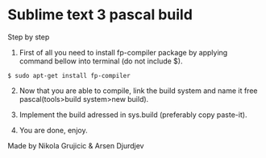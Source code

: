 # Sublime text 3 pascal build

Step by step

1. First of all you need to install fp-compiler package by applying command bellow into terminal (do not include $).
```
$ sudo apt-get install fp-compiler
```
2. Now that you are able to compile, link the build system and name it free pascal(tools>build system>new build).

3. Implement the build adressed in sys.build (preferably copy paste-it).

4. You are done, enjoy.

Made by Nikola Grujicic & Arsen Djurdjev

